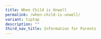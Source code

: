 ```yaml
---
title: When Child is Unwell
permalink: /when-child-is-unwell/
variant: tiptap
description: ""
third_nav_title: Information for Parents
---
```

<p></p>